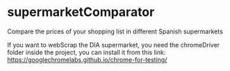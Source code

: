 # supermarketComparator
Compare the prices of your shopping list in different Spanish supermarkets

If you want to webScrap the DIA supermarket, you need the chromeDriver folder inside the project, you can install it from this link: https://googlechromelabs.github.io/chrome-for-testing/ 
